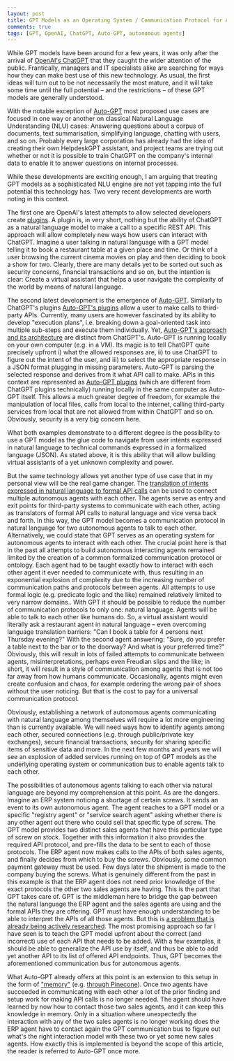 ```yaml
---
layout: post
title: GPT Models as an Operating System / Communication Protocol for Autonomous Agents
comments: true
tags: [GPT, OpenAI, ChatGPT, Auto-GPT, autonomous agents]
---
```

While GPT models have been around for a few years, it was only after the arrival of [OpenAI's ChatGPT](https://chat.openai.com/) that they caught the wider attention of the public. Frantically, managers and IT specialists alike are searching for ways how they can make best use of this new technology. As usual, the first ideas will turn out to be not necessarily the most mature, and it will take some time until the full potential – and the restrictions – of these GPT models are generally understood.<span class="more"></span>

With the notable exception of [Auto-GPT](https://github.com/Significant-Gravitas/Auto-GPT) most proposed use cases are focused in one way or another on classical Natural Language Understanding (NLU) cases: Answering questions about a corpus of documents, text summarisation, simplifying language, chatting with users, and so on. Probably every large corporation has already had the idea of creating their own HelpdeskGPT assistant, and project teams are trying out whether or not it is possible to train ChatGPT on the company's internal data to enable it to answer questions on internal processes.

While these developments are exciting enough, I am arguing that treating GPT models as a sophisticated NLU engine are not yet tapping into the full potential this technology has. Two very recent developments are worth noting in this context.

The first one are OpenAI's latest attempts to allow selected developers create [plugins](https://platform.openai.com/docs/plugins/). A plugin is, in very short, nothing but the ability of ChatGPT as a natural language model to make a call to a specific REST API. This approach will allow completely new ways how users can interact with ChatGPT. Imagine a user talking in natural language with a GPT model telling it to book a restaurant table at a given place and time. Or think of a user browsing the current cinema movies on play and then deciding to book a show for two. Clearly, there are many details yet to be sorted out such as security concerns, financial transactions and so on, but the intention is clear: Create a virtual assistant that helps a user navigate the complexity of the world by means of natural language.

The second latest development is the emergence of [Auto-GPT](https://github.com/Significant-Gravitas/Auto-GPT). Similarly to ChatGPT's plugins [Auto-GPT's plugins](https://github.com/Significant-Gravitas/Auto-GPT-Plugins) allow a user to make calls to third-party APIs. Currently, many users are however fascinated by its ability to develop "execution plans", i.e. breaking down a goal-oriented task into multiple sub-steps and execute them individually. Yet, [Auto-GPT's approach and its architecture](https://georgesung.github.io/ai/autogpt-arch/) are distinct from ChatGPT's. Auto-GPT is running locally on your own computer (e.g. in a VM). Its magic is to tell ChatGPT quite precisely upfront i) what the allowed responses are, ii) to use ChatGPT to figure out the intent of the user, and iii) to select the appropriate response in a JSON format plugging in missing parameters. Auto-GPT is parsing the selected response and derives from it what API call to make. APIs in this context are represented as [Auto-GPT plugins](https://github.com/Significant-Gravitas/Auto-GPT-Plugins) (which are different from ChatGPT plugins technically) running locally in the same computer as Auto-GPT itself. This allows a much greater degree of freedom, for example the manipulation of local files, calls from local to the internet, calling third-party services from local that are not allowed from within ChatGPT and so on. Obviously, security is a very big concern here.

What both examples demonstrate to a different degree is the possibility to use a GPT model as the glue code to navigate from user intents expressed in natural language to technical commands expressed in a formalized language (JSON). As stated above, it is this ability that will allow building virtual assistants of a yet unknown complexity and power.

But the same technology allows yet another type of use case that in my personal view will be the real game changer. The [translation of intents expressed in natural language to formal API calls](https://arxiv.org/abs/2302.04761) can be used to connect multiple autonomous agents with each other. The agents serve as entry and exit points for third-party systems to communicate with each other, acting as translators of formal API calls to natural language and vice versa back and forth. In this way, the GPT model becomes a communication protocol in natural language for two autonomous agents to talk to each other. Alternatively, we could state that GPT serves as an operating system for autonomous agents to interact with each other. The crucial point here is that in the past all attempts to build autonomous interacting agents remained limited by the creation of a common formalized communication protocol or ontology. Each agent had to be taught exactly how to interact with each other agent it ever needed to communicate with, thus resulting in an exponential explosion of complexity due to the increasing number of communication paths and protocols between agents. All attempts to use formal logic (e.g. predicate logic and the like) remained relatively limited to very narrow domains.. With GPT it should be possible to reduce the number of communication protocols to only one: natural language. Agents will be able to talk to each other like humans do. So, a virtual assistant would literally ask a restaurant agent in natural language – even overcoming language translation barriers: "Can I book a table for 4 persons next Thursday evening?" With the second agent answering: "Sure, do you prefer a table next to the bar or to the doorway? And what is your preferred time?" Obviously, this will result in lots of failed attempts to communicate between agents, misinterpretations, perhaps even Freudian slips and the like; in short, it will result in a style of communication among agents that is not too far away from how humans communicate. Occasionally, agents might even create confusion and chaos, for example ordering the wrong pair of shoes without the user noticing. But that is the cost to pay for a universal communication protocol.

Obviously, establishing a network of autonomous agents communicating with natural language among themselves will require a lot more engineering than is currently available. We will need ways how to identify agents among each other, secured connections (e.g. through public/private key exchanges), secure financial transactions, security for sharing specific items of sensitive data and more. In the next few months and years we will see an explosion of added services running on top of GPT models as the underlying operating system or communication bus to enable agents talk to each other.

The possibilities of autonomous agents talking to each other via natural language are beyond my comprehension at this point. As are the dangers. Imagine an ERP system noticing a shortage of certain screws. It sends an event to its own autonomous agent. The agent reaches to a GPT model or a specific "registry agent" or "service search agent" asking whether there is any other agent out there who could sell that specific type of screw. The GPT model provides two distinct sales agents that have this particular type of screw on stock. Together with this information it also provides the required API protocol, and pre-fills the data to be sent to each of those protocols. The ERP agent now makes calls to the APIs of both sales agents, and finally decides from which to buy the screws. Obviously, some common payment gateway must be used. Few days later the shipment is made to the company buying the screws.
What is genuinely different from the past in this example is that the ERP agent does not need prior knowledge of the exact protocols the other two sales agents are having. This is the part that GPT takes care of. GPT is the middleman here to bridge the gap between the natural language the ERP agent and the sales agents are using and the formal APIs they are offering. GPT must have enough understanding to be able to interpret the APIs of all those agents. But this is [a problem that is already being actively researched](https://arxiv.org/abs/2302.04761). The most promising approach so far I have seen is to teach the GPT model upfront about the correct (and incorrect) use of each API that needs to be added. With a few examples, it should be able to generalize the API use by itself, and thus be able to add yet another API to its list of offered API endpoints. Thus, GPT becomes the aforementioned communication bus for autonomous agents.

What Auto-GPT already offers at this point is an extension to this setup in the form of ["memory"](https://weaviate.io/blog/autogpt-and-weaviate) (e.g. [through Pinecone](https://ernestodotnet.medium.com/step-by-step-guide-to-enhancing-autogpt-with-pinecone-vector-database-in-colab-unlocking-the-power-a2869b0b9753)). Once two agents have succeeded in communicating with each other a lot of the prior finding and setup work for making API calls is no longer needed. The agent should have learned by now how to contact those two sales agents, and it can keep this knowledge in memory. Only in a situation where unexpectedly the interaction with any of the two sales agents is no longer working does the ERP agent have to contact again the GPT communication bus to figure out what's the right interaction model with these two or yet some new sales agents. How exactly this is implemented is beyond the scope of this article, the reader is referred to Auto-GPT once more.


